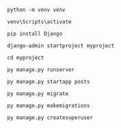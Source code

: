 ```python -m venv venv```

```venv\Scripts\activate```

```pip install Django```

```django-admin startproject myproject```

```cd myproject```

```py manage.py runserver```

```py manage.py startapp posts```

```py manage.py migrate```

```py manage.py makemigrations```

```py manage.py createsuperuser```
